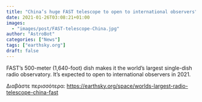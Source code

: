 ```yaml
---
title: "China’s huge FAST telescope to open to international observers"
date: 2021-01-26T03:08:21+01:00
images:
  - "images/post/FAST-telescope-China.jpg"
author: "AstroBot"
categories: ["News"]
tags: ["earthsky.org"]
draft: false
---
```


FAST’s 500-meter (1,640-foot) dish makes it the world’s largest single-dish radio observatory. It’s expected to open to international observers in 2021. 

Διαβάστε περισσότερα: https://earthsky.org/space/worlds-largest-radio-telescope-china-fast
